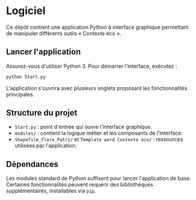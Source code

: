 # Logiciel

Ce dépôt contient une application Python à interface graphique permettant de manipuler différents outils « Contexte éco ».

## Lancer l'application

Assurez-vous d'utiliser Python 3. Pour démarrer l'interface, exécutez :

```bash
python Start.py
```

L'application s'ouvrira avec plusieurs onglets proposant les fonctionnalités principales.

## Structure du projet

- `Start.py` : point d'entrée qui ouvre l'interface graphique.
- `modules/` : contient la logique métier et les composants de l'interface.
- `Shapefile_Flore_Patri/` et `Template word Contexte éco/` : ressources utilisées par l'application.

## Dépendances

Les modules standard de Python suffisent pour lancer l'application de base. Certaines fonctionnalités peuvent requérir des bibliothèques supplémentaires, installables via `pip`.

